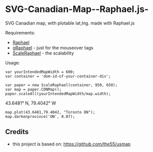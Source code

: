 SVG-Canadian-Map--Raphael.js-
=============================

SVG Canadian map, with plotable lat,lng. made with Raphael.js

Requirements:

* [Raphael](http://raphaeljs.com/)
* [gRaphael](http://g.raphaeljs.com/) - just for the mouseover tags
* [ScaleRaphael](http://www.shapevent.com/scaleraphael/) - the scalability

Usage:

    var yourIntendedMapWidth = 600;
    var container = 'dom-id-of-your-container-div';
   
    var paper = new ScaleRaphael(container, 950, 650);
    var map = paper.CDNMap();
    paper.scaleAll(yourIntendedMapWidth/map.width);
   43.6481° N, 79.4042° W
   
    map.plot(43.6481,79.4042, "Toronto ON");
    map.darkenprovince('ON', 0.07);


## Credits

* this project is based on: https://github.com/the55/usmap